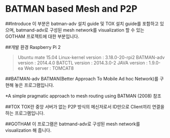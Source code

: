 # BATMAN based Mesh and P2P

##Introduce
이 부분은 batman-adv 설치 guide 및 TOX 설치 guide를 포함하고 있으며, batmand-adv로 구성된 mesh network를 visualization 할 수 있는 GOTHAM 프로젝트에 대한 부분입니다.

##개발 환경
Raspberry Pi 2

> Ubuntu mate 15.04 
> Linux-kernel version : 3.18.0-20-rpi2
> BATMAN-adv version : 2014.4.0
> BATCTL version : 2014.3.0-2
> JAVA version : 1.9.0-ea
> Web server : TOMCAT8

##BATMAN-adv
 BATMAN(Better Approach To Mobile Ad hoc Network)를 구현해 놓은 프로그램입니다.
 
 *A simple pragmatic approach to mesh routing using BATMAN (2008) 참조
 
 
##TOX
 TOX란 중앙 서버가 없는 P2P 방식의 메신저로서 ID만으로 Client끼리 연결을 하는 프로그램입니다.
  
 
##GOTHAM
 이 프로그램은 batmand-adv로 구성된 mesh network를 visualization 해 줍니다.
